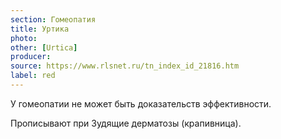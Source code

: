 ```yaml
---
section: Гомеопатия
title: Уртика
photo: 
other: [Urtica]
producer: 
source: https://www.rlsnet.ru/tn_index_id_21816.htm
label: red
---
```


У гомеопатии не может быть доказательств эффективности.

Прописывают при Зудящие дерматозы (крапивница).
